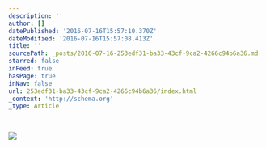 ```yaml
---
description: ''
author: []
datePublished: '2016-07-16T15:57:10.370Z'
dateModified: '2016-07-16T15:57:08.413Z'
title: ''
sourcePath: _posts/2016-07-16-253edf31-ba33-43cf-9ca2-4266c94b6a36.md
starred: false
inFeed: true
hasPage: true
inNav: false
url: 253edf31-ba33-43cf-9ca2-4266c94b6a36/index.html
_context: 'http://schema.org'
_type: Article

---
```

![](https://the-grid-user-content.s3-us-west-2.amazonaws.com/a7d0ef87-61c5-4ce2-b937-50abd812798d.jpg)
